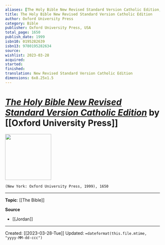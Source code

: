 ```yaml
---
aliases: [The Holy Bible New Revised Standard Version Catholic Edition, Notre Dame Bible]
title: The Holy Bible New Revised Standard Version Catholic Edition
author: Oxford University Press
category: Bible
publisher: Oxford University Press, USA
total_page: 1650
publish_date: 1999
isbn10: 0195282639
isbn13: 9780195282634
source: 
wishlist: 2023-03-28
acquired: 
started: 
finished: 
translation: New Revised Standard Version Catholic Edition
dimensions: 6x8.25x1.5
---
```

# *[The Holy Bible New Revised Standard Version Catholic Edition](https://hammesnotredame.tumblr.com/post/119128067359/personalizing-the-notre-dame-bible)* by [[Oxford University Press]]

<img src="https://64.media.tumblr.com/d0d7c7eecaa86e79355dbc81bc39d354/tumblr_inline_nogjcf8Ppu1t26pnz_500.jpg" width=150>

`(New York: Oxford University Press, 1999), 1650`



--- 
**Topic**: [[The Bible]]

**Source**
- [[Jordan]]

---
Created: [[2023-03-28-Tue]]
Updated: `=dateformat(this.file.mtime, "yyyy-MM-dd-ccc")`